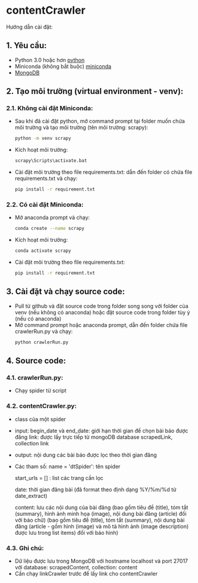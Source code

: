 # contentCrawler
Hướng dẫn cài đặt:

## 1. Yêu cầu:
 - Python 3.0 hoặc hơn [python](https://www.python.org/downloads/)
 - Miniconda (không bắt buộc) [miniconda](https://docs.conda.io/en/latest/miniconda.html)
 - [MongoDB](https://docs.mongodb.com/manual/installation/)

## 2. Tạo môi trường (virtual environment - venv):
###  2.1. Không cài đặt Miniconda:
  - Sau khi đã cài đặt python, mở command prompt tại folder muốn chứa môi trường và tạo môi trường (tên môi trường: scrapy):
  	```bash
	python -m venv scrapy
	```
  - Kích hoạt môi trường:
  	```bash
	scrapy\Scripts\activate.bat
	```
  - Cài đặt môi trường theo file requirements.txt: dẫn đến folder có chứa file requirements.txt và chạy:
  	```bash
	pip install -r requirement.txt
	```

###  2.2. Có cài đặt Miniconda:
  - Mở anaconda prompt và chạy:
  	```bash
	conda create --name scrapy
	```
  - Kích hoạt môi trường:
  	```bash
	conda activate scrapy
	```
  - Cài đặt môi trường theo file requirements.txt:
  	```bash
	pip install -r requirement.txt
	```

## 3. Cài đặt và chạy source code:
 - Pull từ github và đặt source code trong folder song song với folder của venv (nếu không có anaconda) hoặc đặt source code trong folder tùy ý (nếu có anaconda)
 - Mở command prompt hoặc anaconda prompt, dẫn đến folder chứa file crawlerRun.py và chạy:
 	```bash
	python crawlerRun.py
	```
	
## 4. Source code:
### 4.1. crawlerRun.py:
 - Chạy spider từ script
 
### 4.2. contentCrawler.py:
 - class của một spider
 - input: begin_date và end_date: giới hạn thời gian để chọn bài báo được đăng
          link: được lấy trực tiếp từ mongoDB database scrapedLink, collection link
 - output: nội dung các bài báo được lọc theo thời gian đăng
 - Các tham số:
    name = 'dtSpider': tên spider
    
    start_urls = [] : list các trang cần lọc
    
    date: thời gian đăng bài (đã format theo định dạng %Y/%m/%d từ date_extract)
    
    content: lưu các nội dung của bài đăng (bao gồm tiêu đề (title), tóm tắt (summary), hình ảnh minh họa (image), nội dung bài đăng (article) đối với báo chữ)
                                           (bao gồm tiêu đề (title), tóm tắt (summary), nội dung bài đăng (article - gồm hình (image) và mô tả hình ảnh (image description) được lưu trong list items) đối với báo hình)

### 4.3. Ghi chú:
 - Dữ liệu được lưu trong MongoDB với hostname localhost và port 27017 với database: scrapedContent,  collection: content
 - Cần chạy linkCrawler trước để lấy link cho contentCrawler

